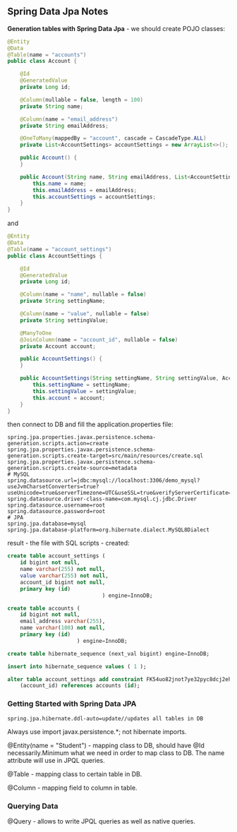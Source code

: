 ## Spring Data Jpa Notes

**Generation tables with Spring Data Jpa** - we should create POJO classes:

```java
@Entity
@Data
@Table(name = "accounts")
public class Account {

    @Id
    @GeneratedValue
    private Long id;

    @Column(nullable = false, length = 100)
    private String name;

    @Column(name = "email_address")
    private String emailAddress;

    @OneToMany(mappedBy = "account", cascade = CascadeType.ALL)
    private List<AccountSettings> accountSettings = new ArrayList<>();

    public Account() {
    }

    public Account(String name, String emailAddress, List<AccountSettings> accountSettings) {
        this.name = name;
        this.emailAddress = emailAddress;
        this.accountSettings = accountSettings;
    }
}
```
and
```java
@Entity
@Data
@Table(name = "account_settings")
public class AccountSettings {

    @Id
    @GeneratedValue
    private Long id;

    @Column(name = "name", nullable = false)
    private String settingName;

    @Column(name = "value", nullable = false)
    private String settingValue;

    @ManyToOne
    @JoinColumn(name = "account_id", nullable = false)
    private Account account;

    public AccountSettings() {
    }

    public AccountSettings(String settingName, String settingValue, Account account) {
        this.settingName = settingName;
        this.settingValue = settingValue;
        this.account = account;
    }
}
```
then connect to DB and fill the application.properties file:
```properties
spring.jpa.properties.javax.persistence.schema-generation.scripts.action=create
spring.jpa.properties.javax.persistence.schema-generation.scripts.create-target=src/main/resources/create.sql
spring.jpa.properties.javax.persistence.schema-generation.scripts.create-source=metadata
# MySQL
spring.datasource.url=jdbc:mysql://localhost:3306/demo_mysql?useJvmCharsetConverters=true?useUnicode=true&serverTimezone=UTC&useSSL=true&verifyServerCertificate=false
spring.datasource.driver-class-name=com.mysql.cj.jdbc.Driver
spring.datasource.username=root
spring.datasource.password=root
# JPA
spring.jpa.database=mysql
spring.jpa.database-platform=org.hibernate.dialect.MySQL8Dialect
```
result - the file with SQL scripts - created:
```sql
create table account_settings (
    id bigint not null,
    name varchar(255) not null,
    value varchar(255) not null,
    account_id bigint not null,
    primary key (id)
                              ) engine=InnoDB;

create table accounts (
    id bigint not null,
    email_address varchar(255),
    name varchar(100) not null,
    primary key (id)
                      ) engine=InnoDB;

create table hibernate_sequence (next_val bigint) engine=InnoDB;

insert into hibernate_sequence values ( 1 );

alter table account_settings add constraint FK54uo82jnot7ye32pyc8dcj2eh foreign key
    (account_id) references accounts (id);
```
### Getting Started with Spring Data JPA

```properties
spring.jpa.hibernate.ddl-auto=update//updates all tables in DB
```
Always use import javax.persistence.*; not hibernate imports.

@Entity(name = "Student") - mapping class to DB, should have @Id necessarily.Minimum what we need in order to map class to DB.
The name attribute will use in JPQL queries.

@Table - mapping class to certain table in DB.

@Column - mapping field to column in table.

### Querying Data

@Query - allows to write JPQL queries as well as native queries.

